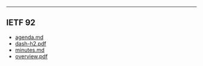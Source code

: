 

---

## IETF 92

- [agenda.md](agenda.md)
- [dash-h2.pdf](dash-h2.pdf)
- [minutes.md](minutes.md)
- [overview.pdf](overview.pdf)